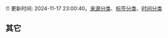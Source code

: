 :alarm_clock: 更新时间: 2024-11-17 23:00:40。[来源分类](../README.md)、[标签分类](../TAGS.md)、[时间分类](../TIMELINE.md)

## 其它




